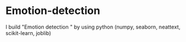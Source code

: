 # Emotion-detection
I build "Emotion detection " by using  python (numpy, seaborn, neattext, scikit-learn, joblib) 
